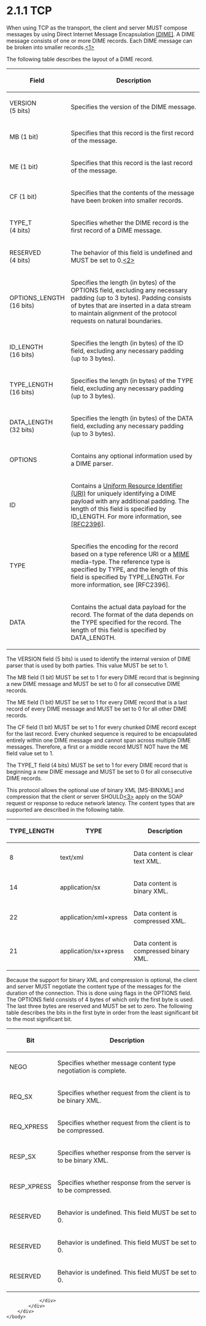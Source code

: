 <html dir="LTR" xmlns:mshelp="http://msdn.microsoft.com/mshelp" xmlns:ddue="http://ddue.schemas.microsoft.com/authoring/2003/5" xmlns:xlink="http://www.w3.org/1999/xlink" xmlns:tool="http://www.microsoft.com/tooltip">
    <head>
        <meta http-equiv="Content-Type" content="text/html; CHARSET=utf-8"></meta>
        <meta name="save" content="history"></meta>
        <title>2.1.1 TCP</title>
        <xml>
            <mshelp:toctitle title="2.1.1 TCP"></mshelp:toctitle>
            <mshelp:rltitle title="[MS-SSAS]: TCP"></mshelp:rltitle>
            <mshelp:keyword index="A" term="f172a52f-f69e-4051-8b3a-627433e978fb"></mshelp:keyword>
            <mshelp:attr name="DCSext.ContentType" value="open specification"></mshelp:attr>
            <mshelp:attr name="AssetID" value="f172a52f-f69e-4051-8b3a-627433e978fb"></mshelp:attr>
            <mshelp:attr name="TopicType" value="kbRef"></mshelp:attr>
            <mshelp:attr name="DCSext.Title" value="[MS-SSAS]: TCP" />
        </xml>
    </head>
    <body>
        <div id="header">
            <h1 class="heading">2.1.1 TCP</h1>
        </div>
        <div id="mainSection">
            <div id="mainBody">
                <div id="allHistory" class="saveHistory"></div>
                <div id="sectionSection0" class="section" name="collapseableSection">
                    

<p>When using TCP as the transport, the client and server MUST
compose messages by using Direct Internet Message Encapsulation <a href="https://go.microsoft.com/fwlink/?LinkId=89847">[DIME]</a>. A DIME message
consists of one or more DIME records. Each DIME message can be broken into
smaller records.<a id="Appendix_A_Target_1"></a><a href="b9ac4859-2662-44ca-b131-9addd8b953dc.htm#Appendix_A_1" aria-label="Product behavior note 1">&lt;1&gt;</a></p>

<p>The following table describes the layout of a DIME record.</p>

<table>
 <thead>
  <tr>
   <th>
   <p>Field</p>
   </th>
   <th>
   <p>Description</p>
   </th>
  </tr>
 </thead>
 <tr>
  <td>
  <p>VERSION <br>
  (5 bits)</p>
  </td>
  <td>
  <p>Specifies the version of the DIME message.</p>
  </td>
 </tr>
 <tr>
  <td>
  <p>MB (1 bit)</p>
  </td>
  <td>
  <p>Specifies that this record is the first record of the
  message.</p>
  </td>
 </tr>
 <tr>
  <td>
  <p>ME (1 bit)</p>
  </td>
  <td>
  <p>Specifies that this record is the last record of the
  message.</p>
  </td>
 </tr>
 <tr>
  <td>
  <p>CF (1 bit)</p>
  </td>
  <td>
  <p>Specifies that the contents of the message have been
  broken into smaller records.</p>
  </td>
 </tr>
 <tr>
  <td>
  <p>TYPE_T <br>
  (4 bits)</p>
  </td>
  <td>
  <p>Specifies whether the DIME record is the first record
  of a DIME message.</p>
  </td>
 </tr>
 <tr>
  <td>
  <p>RESERVED <br>
  (4 bits)</p>
  </td>
  <td>
  <p>The behavior of this field is undefined and MUST be
  set to 0.<a id="Appendix_A_Target_2"></a><a href="b9ac4859-2662-44ca-b131-9addd8b953dc.htm#Appendix_A_2" aria-label="Product behavior note 2">&lt;2&gt;</a></p>
  </td>
 </tr>
 <tr>
  <td>
  <p>OPTIONS_LENGTH <br>
  (16 bits)</p>
  </td>
  <td>
  <p>Specifies the length (in bytes) of the OPTIONS field,
  excluding any necessary padding (up to 3 bytes). Padding consists of bytes
  that are inserted in a data stream to maintain alignment of the protocol
  requests on natural boundaries.</p>
  </td>
 </tr>
 <tr>
  <td>
  <p>ID_LENGTH <br>
  (16 bits)</p>
  </td>
  <td>
  <p>Specifies the length (in bytes) of the ID field,
  excluding any necessary padding <br>
  (up to 3 bytes).</p>
  </td>
 </tr>
 <tr>
  <td>
  <p>TYPE_LENGTH <br>
  (16 bits)</p>
  </td>
  <td>
  <p>Specifies the length (in bytes) of the TYPE field,
  excluding any necessary padding <br>
  (up to 3 bytes).</p>
  </td>
 </tr>
 <tr>
  <td>
  <p>DATA_LENGTH <br>
  (32 bits)</p>
  </td>
  <td>
  <p>Specifies the length (in bytes) of the DATA field,
  excluding any necessary padding <br>
  (up to 3 bytes).</p>
  </td>
 </tr>
 <tr>
  <td>
  <p>OPTIONS</p>
  </td>
  <td>
  <p>Contains any optional information used by a DIME
  parser.</p>
  </td>
 </tr>
 <tr>
  <td>
  <p>ID</p>
  </td>
  <td>
  <p>Contains a <a href="8676f5ce-62d4-4244-a326-634bfed4aba4.htm#gt_e18af8e8-01d7-4f91-8a1e-0fb21b191f95">Uniform Resource Identifier
  (URI)</a> for uniquely identifying a DIME payload with any additional
  padding. The length of this field is specified by ID_LENGTH. For more
  information, see <a href="https://go.microsoft.com/fwlink/?LinkId=90339">[RFC2396]</a>.</p>
  </td>
 </tr>
 <tr>
  <td>
  <p>TYPE</p>
  </td>
  <td>
  <p>Specifies the encoding for the record based on a type
  reference URI or a <a href="8676f5ce-62d4-4244-a326-634bfed4aba4.htm#gt_af6ba277-34c1-493d-8103-71d2af36ce30">MIME</a>
  media-type. The reference type is specified by TYPE, and the length of this
  field is specified by TYPE_LENGTH. For more information, see [RFC2396].</p>
  </td>
 </tr>
 <tr>
  <td>
  <p>DATA</p>
  </td>
  <td>
  <p>Contains the actual data payload for the record. The
  format of the data depends on the TYPE specified for the record. The length
  of this field is specified by DATA_LENGTH.</p>
  </td>
 </tr>
</table>

<p>The VERSION field (5 bits) is used to identify the internal
version of DIME parser that is used by both parties. This value MUST be set to
1.</p>

<p>The MB field (1 bit) MUST be set to 1 for every DIME record
that is beginning a new DIME message and MUST be set to 0 for all consecutive
DIME records.</p>

<p>The ME field (1 bit) MUST be set to 1 for every DIME record
that is a last record of every DIME message and MUST be set to 0 for all other
DIME records.</p>

<p>The CF field (1 bit) MUST be set to 1 for every chunked DIME
record except for the last record. Every chunked sequence is required to be
encapsulated entirely within one DIME message and cannot span across multiple
DIME messages. Therefore, a first or a middle record MUST NOT have the ME field
value set to 1.</p>

<p>The TYPE_T field (4 bits) MUST be set to 1 for every DIME
record that is beginning a new DIME message and MUST be set to 0 for all
consecutive DIME records.</p>

<p>This protocol allows the optional use of binary XML <mshelp:link keywords="11ab6e8d-2472-44d1-a9e6-bddf000e12f6" tabindex="0">[MS-BINXML]</mshelp:link>
and compression that the client or server SHOULD<a id="Appendix_A_Target_3"></a><a href="b9ac4859-2662-44ca-b131-9addd8b953dc.htm#Appendix_A_3" aria-label="Product behavior note 3">&lt;3&gt;</a> apply on the
SOAP request or response to reduce network latency. The content types that are
supported are described in the following table.</p>

<table>
 <thead>
  <tr>
   <th>
   <p>TYPE_LENGTH</p>
   </th>
   <th>
   <p>TYPE</p>
   </th>
   <th>
   <p>Description</p>
   </th>
  </tr>
 </thead>
 <tr>
  <td>
  <p>8</p>
  </td>
  <td>
  <p>text/xml</p>
  </td>
  <td>
  <p>Data content is clear text XML.</p>
  </td>
 </tr>
 <tr>
  <td>
  <p>14</p>
  </td>
  <td>
  <p>application/sx</p>
  </td>
  <td>
  <p>Data content is binary XML.</p>
  </td>
 </tr>
 <tr>
  <td>
  <p>22</p>
  </td>
  <td>
  <p>application/xml+xpress</p>
  </td>
  <td>
  <p>Data content is compressed XML.</p>
  </td>
 </tr>
 <tr>
  <td>
  <p>21</p>
  </td>
  <td>
  <p>application/sx+xpress</p>
  </td>
  <td>
  <p>Data content is compressed binary XML.</p>
  </td>
 </tr>
</table>

<p>Because the support for binary XML and compression is
optional, the client and server MUST negotiate the content type of the messages
for the duration of the connection. This is done using flags in the OPTIONS
field. The OPTIONS field consists of 4 bytes of which only the first byte is
used. The last three bytes are reserved and MUST be set to zero. The following
table describes the bits in the first byte in order from the least significant
bit to the most significant bit.</p>

<table>
 <thead>
  <tr>
   <th>
   <p>Bit</p>
   </th>
   <th>
   <p>Description</p>
   </th>
  </tr>
 </thead>
 <tr>
  <td>
  <p>NEGO</p>
  </td>
  <td>
  <p>Specifies whether message content type negotiation is
  complete.</p>
  </td>
 </tr>
 <tr>
  <td>
  <p>REQ_SX</p>
  </td>
  <td>
  <p>Specifies whether request from the client is to be
  binary XML.</p>
  </td>
 </tr>
 <tr>
  <td>
  <p>REQ_XPRESS</p>
  </td>
  <td>
  <p>Specifies whether request from the client is to be
  compressed.</p>
  </td>
 </tr>
 <tr>
  <td>
  <p>RESP_SX</p>
  </td>
  <td>
  <p>Specifies whether response from the server is to be
  binary XML.</p>
  </td>
 </tr>
 <tr>
  <td>
  <p>RESP_XPRESS</p>
  </td>
  <td>
  <p>Specifies whether response from the server is to be
  compressed.</p>
  </td>
 </tr>
 <tr>
  <td>
  <p>RESERVED</p>
  </td>
  <td>
  <p>Behavior is undefined. This field MUST be set to 0.</p>
  </td>
 </tr>
 <tr>
  <td>
  <p>RESERVED</p>
  </td>
  <td>
  <p>Behavior is undefined. This field MUST be set to 0.</p>
  </td>
 </tr>
 <tr>
  <td>
  <p>RESERVED</p>
  </td>
  <td>
  <p>Behavior is undefined. This field MUST be set to 0.</p>
  </td>
 </tr>
</table>

<p> </p>


                </div>
            </div>
        </div>
    </body>
</html>
